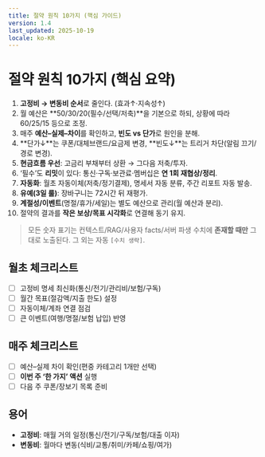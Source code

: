 ```yaml
---
title: 절약 원칙 10가지 (핵심 가이드)
version: 1.4
last_updated: 2025-10-19
locale: ko-KR
---
```


# 절약 원칙 10가지 (핵심 요약)

1) **고정비 → 변동비 순서**로 줄인다. (효과↑·지속성↑)  
2) 월 예산은 **50/30/20(필수/선택/저축)**을 기본으로 하되, 상황에 따라 60/25/15 등으로 조정.  
3) 매주 **예산–실제–차이**를 확인하고, **빈도 vs 단가**로 원인을 분해.  
4) **단가↓**는 쿠폰/대체브랜드/요금제 변경, **빈도↓**는 트리거 차단(알림 끄기/경로 변경).  
5) **현금흐름 우선**: 고금리 부채부터 상환 → 그다음 저축/투자.  
6) ‘필수’도 **리밋**이 있다: 통신·구독·보관료·멤버십은 **연 1회 재협상/정리**.  
7) **자동화**: 월초 자동이체(저축/정기결제), 명세서 자동 분류, 주간 리포트 자동 발송.  
8) **유예(3일 룰)**: 장바구니는 72시간 뒤 재평가.  
9) **계절성/이벤트**(명절/휴가/세일)는 별도 예산으로 관리(월 예산과 분리).  
10) 절약의 결과를 **작은 보상/목표 시각화**로 연결해 동기 유지.

> 모든 숫자 표기는 컨텍스트/RAG/사용자 facts/서버 파생 수치에 **존재할 때만** 그대로 노출된다. 그 외는 자동 `[수치 생략]`.

## 월초 체크리스트
- [ ] 고정비 명세 최신화(통신/전기/관리비/보험/구독)  
- [ ] 월간 목표(절감액/지출 한도) 설정  
- [ ] 자동이체/계좌 연결 점검  
- [ ] 큰 이벤트(여행/명절/보험 납입) 반영

## 매주 체크리스트
- [ ] 예산–실제 차이 확인(편중 카테고리 1개만 선택)  
- [ ] **이번 주 ‘한 가지’ 액션** 실행  
- [ ] 다음 주 쿠폰/장보기 목록 준비

## 용어
- **고정비**: 매월 거의 일정(통신/전기/구독/보험/대출 이자)  
- **변동비**: 월마다 변동(식비/교통/취미/카페/쇼핑/여가)
